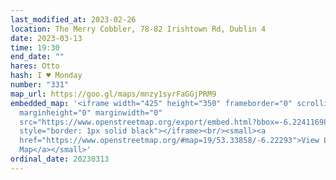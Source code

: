 ```yaml
---
last_modified_at: 2023-02-26
location: The Merry Cobbler, 78-82 Irishtown Rd, Dublin 4
date: 2023-03-13
time: 19:30
end_date: ""
hares: Otto
hash: I ♥ Monday
number: "331"
map_url: https://goo.gl/maps/mnzy1syrFaGGjPRM9
embedded_map: '<iframe width="425" height="350" frameborder="0" scrolling="no"
  marginheight="0" marginwidth="0"
  src="https://www.openstreetmap.org/export/embed.html?bbox=-6.2241169810295105%2C53.33789788415715%2C-6.221751272678376%2C53.3392671726792&amp;layer=mapnik"
  style="border: 1px solid black"></iframe><br/><small><a
  href="https://www.openstreetmap.org/#map=19/53.33858/-6.22293">View Larger
  Map</a></small>'
ordinal_date: 20230313
---
```


